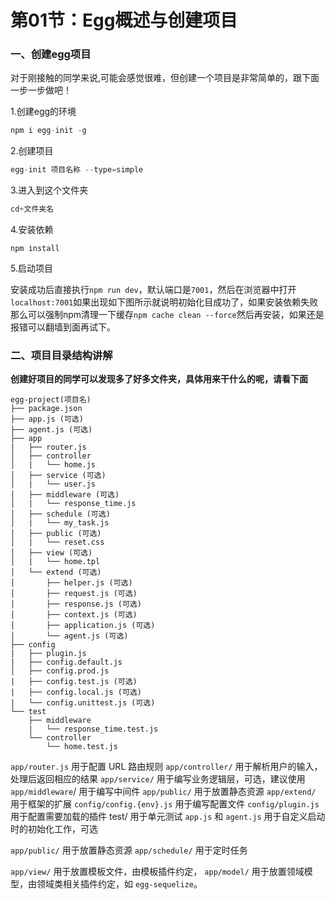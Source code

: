 # 第01节：Egg概述与创建项目

### 一、创建egg项目

对于刚接触的同学来说,可能会感觉很难，但创建一个项目是非常简单的，跟下面一步一步做吧！

1.创建egg的环境 
```js
npm i egg-init -g
```
2.创建项目  
```js
egg-init 项目名称 --type=simple
```
3.进入到这个文件夹
 ```js
 cd+文件夹名
 ```
4.安装依赖
 ```
 npm install
 ```
5.启动项目

安装成功后直接执行``npm run dev``，默认端口是``7001``，然后在浏览器中打开``localhost:7001``如果出现如下图所示就说明初始化目成功了，如果安装依赖失败那么可以强制npm清理一下缓存``npm cache clean --force``然后再安装，如果还是报错可以翻墙到面再试下。 

### 二、项目目录结构讲解
**创建好项目的同学可以发现多了好多文件夹，具体用来干什么的呢，请看下面**
```
egg-project(项目名)
├── package.json
├── app.js (可选)
├── agent.js (可选)
├── app
|   ├── router.js
│   ├── controller
│   |   └── home.js
│   ├── service (可选)
│   |   └── user.js
│   ├── middleware (可选)
│   |   └── response_time.js
│   ├── schedule (可选)
│   |   └── my_task.js
│   ├── public (可选)
│   |   └── reset.css
│   ├── view (可选)
│   |   └── home.tpl
│   └── extend (可选)
│       ├── helper.js (可选)
│       ├── request.js (可选)
│       ├── response.js (可选)
│       ├── context.js (可选)
│       ├── application.js (可选)
│       └── agent.js (可选)
├── config
|   ├── plugin.js
|   ├── config.default.js
│   ├── config.prod.js
|   ├── config.test.js (可选)
|   ├── config.local.js (可选)
|   └── config.unittest.js (可选)
└── test
    ├── middleware
    |   └── response_time.test.js
    └── controller
        └── home.test.js
```

``app/router.js`` 用于配置 URL 路由规则
``app/controller/`` 用于解析用户的输入，处理后返回相应的结果
``app/service/`` 用于编写业务逻辑层，可选，建议使用
``app/middleware``/ 用于编写中间件
``app/public/`` 用于放置静态资源
``app/extend/`` 用于框架的扩展
``config/config.{env}.js`` 用于编写配置文件
``config/plugin.js`` 用于配置需要加载的插件
test/ 用于单元测试
``app.js`` 和 ``agent.js`` 用于自定义启动时的初始化工作，可选

``app/public/`` 用于放置静态资源
``app/schedule/`` 用于定时任务

``app/view/`` 用于放置模板文件，由模板插件约定，
``app/model/`` 用于放置领域模型，由领域类相关插件约定，如 ``egg-sequelize``。